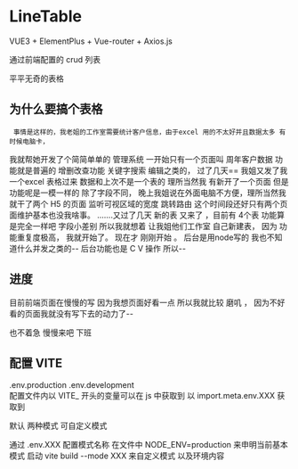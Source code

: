 # LineTable

VUE3 + ElementPlus + Vue-router + Axios.js

通过前端配置的 crud 列表

平平无奇的表格

## 为什么要搞个表格

     事情是这样的，我老姐的工作室需要统计客户信息，由于excel 用的不太好并且数据太多 有时候电脑卡，
 我就帮她开发了个简简单单的 管理系统 一开始只有一个页面叫 周年客户数据 功能就是普遍的 增删改查功能 
 关键字搜索 编辑之类的， 过了几天==  我姐又发了我一个excel 表格过来 数据和上次不是一个表的 理所当然我
 有新开了一个页面 但是功能呢是一模一样的 除了字段不同，  晚上我姐说在外面电脑不方便，理所当然我就干了两个
 H5 的页面 监听可视区域的宽度 跳转路由 这个时间段还好只有两个页面维护基本也没我啥事。 .......又过了几天
 新的表 又来了 ，目前有 4个表  功能算是完全一样吧  字段小差别  所以我就想着 让我姐他们工作室 自己新建表，
 因为 功能重复度极高， 我就开始了。  现在才 刚刚开始  。   后台是用node写的 我也不知道什么并发之类的--
 后台功能也是  C V 操作 所以--   

 ## 进度  

 目前前端页面在慢慢的写 因为我想页面好看一点 所以我就比较 磨叽 ，  因为不好看的页面我就没有写下去的动力了--
 
 也不着急 慢慢来吧  下班


 ## 配置 VITE 

.env.production  .env.development  
配置文件内以 VITE_ 开头的变量可以在 js 中获取到  以 import.meta.env.XXX  获取到 

默认 两种模式 可自定义模式 


通过  .env.XXX  配置模式名称 在文件中 NODE_ENV=production 来申明当前基本模式 
启动  vite build --mode XXX   来自定义模式 以及环境内容
